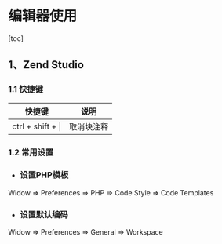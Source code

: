 # 编辑器使用

[toc]

##  1、Zend Studio
### 1.1 快捷键
|快捷键|说明|
|-----|----|
|ctrl + shift + \||取消块注释|

### 1.2 常用设置
- ### 设置PHP模板
Widow => Preferences => PHP => Code Style => Code Templates

- ### 设置默认编码
Widow => Preferences => General => Workspace
